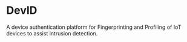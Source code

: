 # DevID
A device authentication platform for Fingerprinting and  Profiling of IoT devices to assist intrusion detection. 
